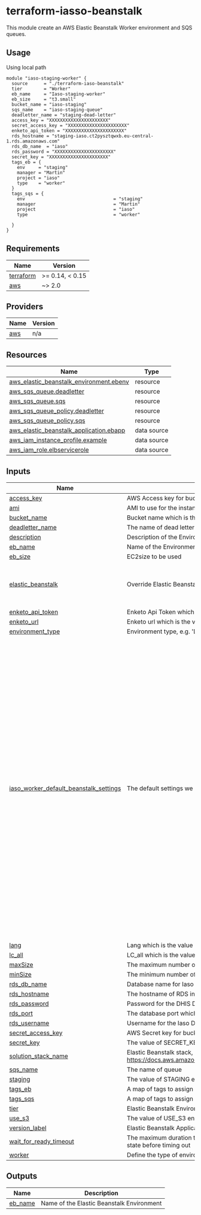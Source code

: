 # terraform-iasso-beanstalk

This module create an AWS Elastic Beanstalk Worker environment and SQS queues. 

## Usage 
Using local path 
```hcl
module "iaso-staging-worker" {
  source      = "./terraform-iaso-beanstalk"
  tier        = "Worker"
  eb_name     = "Iaso-staging-worker"
  eb_size     = "t3.small"
  bucket_name = "iaso-staging"
  sqs_name    = "iaso-staging-queue"
  deadletter_name = "staging-dead-letter"
  access_key = "XXXXXXXXXXXXXXXXXXXXXX"
  secret_access_key = "XXXXXXXXXXXXXXXXXXXXXX"
  enketo_api_token = "XXXXXXXXXXXXXXXXXXXXXX"
  rds_hostname = "staging-iaso.ct2pysztqwxb.eu-central-1.rds.amazonaws.com"
  rds_db_name  = "iaso"
  rds_password = "XXXXXXXXXXXXXXXXXXXXXX"
  secret_key = "XXXXXXXXXXXXXXXXXXXXXX"
  tags_eb = {
    env     = "staging"
    manager = "Martin"
    project = "iaso"
    type    = "worker"
  }
  tags_sqs = {
    env                                 = "staging"
    manager                             = "Martin"
    project                             = "iaso"
    type                                = "worker"

  }
}
```

## Requirements

| Name | Version |
|------|---------|
| <a name="requirement_terraform"></a> [terraform](#requirement\_terraform) | >= 0.14, < 0.15 |
| <a name="requirement_aws"></a> [aws](#requirement\_aws) | ~> 2.0 |

## Providers

| Name | Version |
|------|---------|
| <a name="provider_aws"></a> [aws](#provider\_aws) | n/a |


## Resources

| Name | Type |
|------|------|
| [aws_elastic_beanstalk_environment.ebenv](https://registry.terraform.io/providers/hashicorp/aws/latest/docs/resources/elastic_beanstalk_environment) | resource |
| [aws_sqs_queue.deadletter](https://registry.terraform.io/providers/hashicorp/aws/latest/docs/resources/sqs_queue) | resource |
| [aws_sqs_queue.sqs](https://registry.terraform.io/providers/hashicorp/aws/latest/docs/resources/sqs_queue) | resource |
| [aws_sqs_queue_policy.deadletter](https://registry.terraform.io/providers/hashicorp/aws/latest/docs/resources/sqs_queue_policy) | resource |
| [aws_sqs_queue_policy.sqs](https://registry.terraform.io/providers/hashicorp/aws/latest/docs/resources/sqs_queue_policy) | resource |
| [aws_elastic_beanstalk_application.ebapp](https://registry.terraform.io/providers/hashicorp/aws/latest/docs/data-sources/elastic_beanstalk_application) | data source |
| [aws_iam_instance_profile.example](https://registry.terraform.io/providers/hashicorp/aws/latest/docs/data-sources/iam_instance_profile) | data source |
| [aws_iam_role.elbservicerole](https://registry.terraform.io/providers/hashicorp/aws/latest/docs/data-sources/iam_role) | data source |

## Inputs

| Name | Description | Type | Default | Required |
|------|-------------|------|---------|:--------:|
| <a name="input_access_key"></a> [access\_key](#input\_access\_key) | AWS Access key for bucket which is the value of AWS\_ACCESS\_KEY\_ID env | `string` | `""` | no |
| <a name="input_ami"></a> [ami](#input\_ami) | AMI to use for the instance | `string` | `"ami-043e4e49a1b1c990a"` | no |
| <a name="input_bucket_name"></a> [bucket\_name](#input\_bucket\_name) | Bucket name which is the value of AWS\_STORAGE\_BUCKET\_NAME env | `string` | `""` | no |
| <a name="input_deadletter_name"></a> [deadletter\_name](#input\_deadletter\_name) | The name of dead letter queue | `string` | `"iaso-staging-queue"` | no |
| <a name="input_description"></a> [description](#input\_description) | Description of the Environment | `string` | `""` | no |
| <a name="input_eb_name"></a> [eb\_name](#input\_eb\_name) | Name of the Environment | `any` | n/a | yes |
| <a name="input_eb_size"></a> [eb\_size](#input\_eb\_size) | EC2size to be used | `string` | `"t2.micro"` | no |
| <a name="input_elastic_beanstalk"></a> [elastic\_beanstalk](#input\_elastic\_beanstalk) | Override Elastic Beanstalk setttings | <pre>list(object({<br>    namespace = string<br>    name      = string<br>    value     = string<br>  }))</pre> | `[]` | no |
| <a name="input_enketo_api_token"></a> [enketo\_api\_token](#input\_enketo\_api\_token) | Enketo Api Token which is the value of ENKETO\_API\_TOKEN env | `string` | `""` | no |
| <a name="input_enketo_url"></a> [enketo\_url](#input\_enketo\_url) | Enketo url which is the value of ENKETO\_URL env | `string` | `"https://enketo-iaso.bluesquare.org"` | no |
| <a name="input_environment_type"></a> [environment\_type](#input\_environment\_type) | Environment type, e.g. 'LoadBalanced' or 'SingleInstance' | `string` | `"LoadBalanced"` | no |
| <a name="input_iaso_worker_default_beanstalk_settings"></a> [iaso\_worker\_default\_beanstalk\_settings](#input\_iaso\_worker\_default\_beanstalk\_settings) | The default settings we use in all our worker | <pre>list(object({<br>    name      = string<br>    namespace = string<br>    value     = string<br>  }))</pre> | <pre>[<br>  {<br>    "name": "RollingUpdateType",<br>    "namespace": "aws:autoscaling:updatepolicy:rollingupdate",<br>    "value": "Time"<br>  },<br>  {<br>    "name": "Timeout",<br>    "namespace": "aws:autoscaling:updatepolicy:rollingupdate",<br>    "resource": "",<br>    "value": "PT30M"<br>  },<br>  {<br>    "name": "IgnoreHealthCheck",<br>    "namespace": "aws:elasticbeanstalk:command",<br>    "value": "false"<br>  },<br>  {<br>    "name": "Availability Zones",<br>    "namespace": "aws:autoscaling:asg",<br>    "value": "Any"<br>  },<br>  {<br>    "name": "DeploymentPolicy",<br>    "namespace": "aws:elasticbeanstalk:command",<br>    "value": "AllAtOnce"<br>  },<br>  {<br>    "name": "RollingUpdateEnabled",<br>    "namespace": "aws:autoscaling:updatepolicy:rollingupdate",<br>    "value": "false"<br>  },<br>  {<br>    "name": "EnvironmentType",<br>    "namespace": "aws:elasticbeanstalk:environment",<br>    "value": "LoadBalanced"<br>  }<br>]</pre> | no |
| <a name="input_lang"></a> [lang](#input\_lang) | Lang which is the value of LANG env | `string` | `"en_GB.UTF-8"` | no |
| <a name="input_lc_all"></a> [lc\_all](#input\_lc\_all) | LC\_all which is the value of LC\_ALL env | `string` | `"en_GB.UTF-8"` | no |
| <a name="input_maxSize"></a> [maxSize](#input\_maxSize) | The maximum number of instances that you want in your Auto Scaling group | `number` | `4` | no |
| <a name="input_minSize"></a> [minSize](#input\_minSize) | The minimum number of instances that you want in your Auto Scaling group | `number` | `1` | no |
| <a name="input_rds_db_name"></a> [rds\_db\_name](#input\_rds\_db\_name) | Database name for Iaso which is the value of RDS\_DB\_NAME env | `string` | `"iaso"` | no |
| <a name="input_rds_hostname"></a> [rds\_hostname](#input\_rds\_hostname) | The hostname of RDS instance which is the value of RDS\_HOSTNAME env | `string` | `""` | no |
| <a name="input_rds_password"></a> [rds\_password](#input\_rds\_password) | Password for the DHIS DB user which is the value of RDS\_PASSWORD env | `string` | `""` | no |
| <a name="input_rds_port"></a> [rds\_port](#input\_rds\_port) | The database port which is the value of RDS\_PORD env | `string` | `"5432"` | no |
| <a name="input_rds_username"></a> [rds\_username](#input\_rds\_username) | Username for the Iaso DB user which is the value of RDS\_USERNAME env | `string` | `"iaso"` | no |
| <a name="input_secret_access_key"></a> [secret\_access\_key](#input\_secret\_access\_key) | AWS Secret key for bucket which is the value of AWS\_SECRET\_ACCESS\_KEY env | `string` | `""` | no |
| <a name="input_secret_key"></a> [secret\_key](#input\_secret\_key) | The value of SECRET\_KEY env | `string` | `""` | no |
| <a name="input_solution_stack_name"></a> [solution\_stack\_name](#input\_solution\_stack\_name) | Elastic Beanstalk stack, e.g. Docker, Go, Node, Java, IIS. For more info, see https://docs.aws.amazon.com/elasticbeanstalk/latest/platforms/platformssupported.html | `string` | `"64bit Amazon Linux 2018.03 v2.9.11 running Python 3.6"` | no |
| <a name="input_sqs_name"></a> [sqs\_name](#input\_sqs\_name) | The name of queue | `string` | `"iaso-staging-queue"` | no |
| <a name="input_staging"></a> [staging](#input\_staging) | The value of STAGING env | `string` | `"true"` | no |
| <a name="input_tags_eb"></a> [tags\_eb](#input\_tags\_eb) | A map of tags to assign to Environment | `map(string)` | `{}` | no |
| <a name="input_tags_sqs"></a> [tags\_sqs](#input\_tags\_sqs) | A map of tags to assign to the queue | `map(string)` | `{}` | no |
| <a name="input_tier"></a> [tier](#input\_tier) | Elastic Beanstalk Environment tier. Valid values are Worker or WebServer | `string` | n/a | yes |
| <a name="input_use_s3"></a> [use\_s3](#input\_use\_s3) | The value of USE\_S3 env | `string` | `"true"` | no |
| <a name="input_version_label"></a> [version\_label](#input\_version\_label) | Elastic Beanstalk Application version to deploy | `string` | `""` | no |
| <a name="input_wait_for_ready_timeout"></a> [wait\_for\_ready\_timeout](#input\_wait\_for\_ready\_timeout) | The maximum duration to wait for the Elastic Beanstalk Environment to be in a ready state before timing out | `string` | `"20m"` | no |
| <a name="input_worker"></a> [worker](#input\_worker) | Define the type of environment. It is the value of WORKER env | `string` | `"true"` | no |

## Outputs

| Name | Description |
|------|-------------|
| <a name="output_eb_name"></a> [eb\_name](#output\_eb\_name) | Name of the Elastic Beanstalk Environment |

